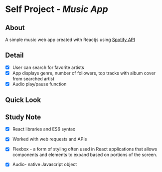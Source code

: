 # Self Project - *Music App*

## About

A simple music web app created with Reactjs using [Spotify API](https://developer.spotify.com/web-api/)

## Detail

- [X] User can search for favorite artists
- [X] App displays genre, number of followers, top tracks with album cover from searched artist 
- [X] Audio play/pause function

## Quick Look

## Study Note

- [X] React libraries and ES6 syntax
- [X] Worked with web requests and APIs
- [X] Flexbox - a form of styling often used in React applications that allows components and elements to expand based on portions of the screen. 
- [X] Audio- native Javascript object



